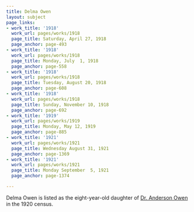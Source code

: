 ```yaml
---
title: Delma Owen
layout: subject
page_links:
- work_title: '1918'
  work_url: pages/works/1918
  page_title: Saturday, April 27, 1918
  page_anchor: page-493
- work_title: '1918'
  work_url: pages/works/1918
  page_title: Monday, July  1, 1918
  page_anchor: page-558
- work_title: '1918'
  work_url: pages/works/1918
  page_title: Tuesday, August 20, 1918
  page_anchor: page-608
- work_title: '1918'
  work_url: pages/works/1918
  page_title: Sunday, November 10, 1918
  page_anchor: page-692
- work_title: '1919'
  work_url: pages/works/1919
  page_title: Monday, May 12, 1919
  page_anchor: page-885
- work_title: '1921'
  work_url: pages/works/1921
  page_title: Wednesday August 31, 1921
  page_anchor: page-1369
- work_title: '1921'
  work_url: pages/works/1921
  page_title: Monday September  5, 1921
  page_anchor: page-1374

---
```

<p>Delma Owen is listed as the eight-year-old daughter of <a href='../subjects/150' title='Dr. Anderson Owen'>Dr. Anderson Owen</a> in the 1920 census.</p>